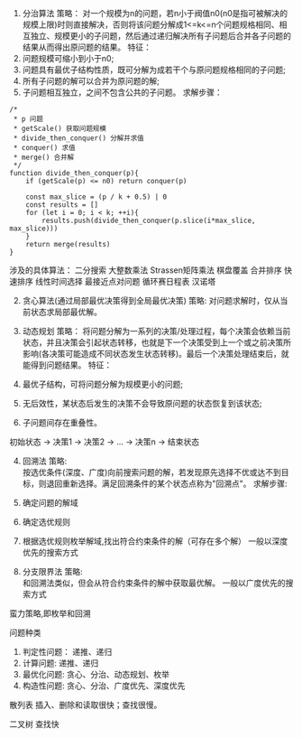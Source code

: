 1. 分治算法
策略：
  对一个规模为n的问题，若n小于阀值n0(n0是指可被解决的规模上限)时则直接解决，否则将该问题分解成1<=k<=n个问题规格相同、相互独立、规模更小的子问题，然后通过递归解决所有子问题后合并各子问题的结果从而得出原问题的结果。
特征：
1. 问题规模可缩小到小于n0;
2. 问题具有最优子结构性质，既可分解为成若干个与原问题规格相同的子问题;
3. 所有子问题的解可以合并为原问题的解;
4. 子问题相互独立，之间不包含公共的子问题。
求解步骤：
```
/*
 * p 问题
 * getScale() 获取问题规模
 * divide_then_conquer() 分解并求值
 * conquer() 求值
 * merge() 合并解
 */
function divide_then_conquer(p){
    if (getScale(p) <= n0) return conquer(p)

    const max_slice = (p / k + 0.5) | 0
    const results = []
    for (let i = 0; i < k; ++i){
        results.push(divide_then_conquer(p.slice(i*max_slice, max_slice)))
    }
    return merge(results)
}
```

涉及的具体算法：
二分搜索
大整数乘法
Strassen矩阵乘法
棋盘覆盖
合并排序
快速排序
线性时间选择
最接近点对问题
循环赛日程表
汉诺塔

2. 贪心算法(通过局部最优决策得到全局最优决策)
策略:
  对问题求解时，仅从当前状态求局部最优解。

3. 动态规划
策略：
  将问题分解为一系列的决策/处理过程，每个决策会依赖当前状态，并且决策会引起状态转移，也就是下一个决策受到上一个或之前决策所影响(各决策可能造成不同状态发生状态转移)。最后一个决策处理结束后，就能得到问题结果。
特征：
1. 最优子结构，可将问题分解为规模更小的问题;
2. 无后效性，某状态后发生的决策不会导致原问题的状态恢复到该状态;
3. 子问题间存在重叠性。

初始状态 -> 决策1 -> 决策2 -> ... -> 决策n -> 结束状态

4. 回溯法
策略:  
  按选优条件(深度、广度)向前搜索问题的解，若发现原先选择不优或达不到目标，则退回重新选择。满足回溯条件的某个状态点称为"回溯点"。
求解步骤:
1. 确定问题的解域
2. 确定选优规则
3. 根据选优规则枚举解域,找出符合约束条件的解（可存在多个解）
一般以深度优先的搜索方式

5. 分支限界法
策略:  
  和回溯法类似，但会从符合约束条件的解中获取最优解。
一般以广度优先的搜索方式

蛮力策略,即枚举和回溯

问题种类
1. 判定性问题： 递推、递归
2. 计算问题:  递推、递归
3. 最优化问题: 贪心、分治、动态规划、枚举
4. 构造性问题: 贪心、分治、广度优先、深度优先


散列表
插入、删除和读取很快；查找很慢。


二叉树
查找快

